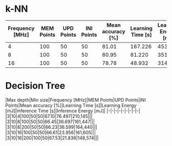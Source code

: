 
# k-NN

|Frequency [MHz]|MEM Points|UPD Points|INI Points|Mean accuracy [%]|Learning Time [s]|Learning Energy [mJ]|Inference Time [s]|Inference Energy [mJ]|
|-|-|-|-|-|-|-|-|-|
|4|100|50|50|81.01|167.226|453,402|7.256|19,745|
|8|100|50|50|80.95|81.220|351,077|2.984|13,064|
|16|100|50|50|78.78|48.932|314,828|2.317|14,798|

<!--
[3968,3904,4064,3968,3808,3712,3808,3712,3872,3936,3904,3936]
[3936,3936,4032,3968,3968,3936,4064,4000,3936,4000,4064,4032]
[3968,3904,3936,4032,3968,4064,4064,3968,3936,4032,4032,4000]
-->

# Decision Tree

|Max depth|Min size|Frequency [MHz]|MEM Points|UPD Points|INI Points|Mean accuracy [%]|Learning Time [s]|Learning Energy [mJ]|Inference Time [s]|Inference Energy [mJ]|
|-|-|-|-|-|-|-|-|-|
|3|10|4|100|50|50|67.10|76.497|210,145|||
|3|10|8|100|50|50|66.45|36.697|161,447|||
|3|10|8|200|50|50|66.23|36.599|164,440|||
|3|10|16|100|50|50|66.61|23.956|161,605|||
|3|10|16|200|100|50|67.53|21.836|148,574|||

<!--
[3296,3584,3264,3360,3296,3296,3264,3328,3232,3232,3232,3296]
[3296,3552,3264,3232,3232,3232,3232,3296,3232,3232,3200,3296]
[2976,3264,3488,3264,3296,3296]
[2976,3584,3296,3360,3296,3296,3264,3328,3232,3232,3232,3296]
[2976,3392,3744,3264,3296,3296]
-->
